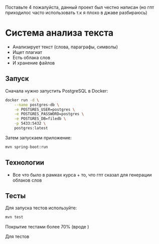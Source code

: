 Поставьте 4 пожалуйста, данный проект был честно написан (но гпт приходилос часто использовать т.к я плохо в джаве разбираюсь)


# Cистема анализа текста


-  Анализирует текст (слова, параграфы, символы)
-  Ищет плагиат 
-  Есть облака слов
-  И хранение файлов

## Запуск

Сначала нужно запустить PostgreSQL в Docker:
```bash
docker run -d \
    --name postgres-db \
    -e POSTGRES_USER=postgres \
    -e POSTGRES_PASSWORD=postgres \
    -e POSTGRES_DB=filedb \
    -p 5433:5432 \
    postgres:latest
```

Затем запускаем приложение:
```bash
mvn spring-boot:run
```

## Технологии

- Все что было в рамках курса + то, что гпт сказал для генерации облаков слов 

## Тесты
Для запуска тестов используйте:
```bash
mvn test
```
Покрытие тестами более 70% (вроде )

Для тестов 